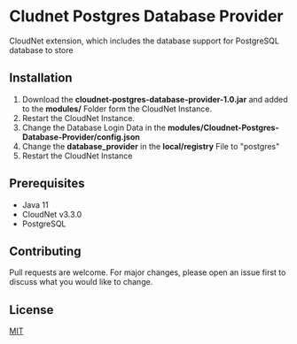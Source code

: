 # Cludnet Postgres Database Provider

CloudNet extension, which includes the database support for PostgreSQL database to store 

## Installation

1. Download the __cloudnet-postgres-database-provider-1.0.jar__ and added to the __modules/__ Folder form the CloudNet Instance.
1. Restart the CloudNet Instance.
1. Change the Database Login Data in the __modules/Cloudnet-Postgres-Database-Provider/config.json__
1. Change the __database_provider__ in the __local/registry__ File to "postgres"
1. Restart the CloudNet Instance


## Prerequisites


* Java 11
* CloudNet v3.3.0
* PostgreSQL


## Contributing
Pull requests are welcome. For major changes, please open an issue first to discuss what you would like to change.

## License
[MIT](https://choosealicense.com/licenses/mit/)

